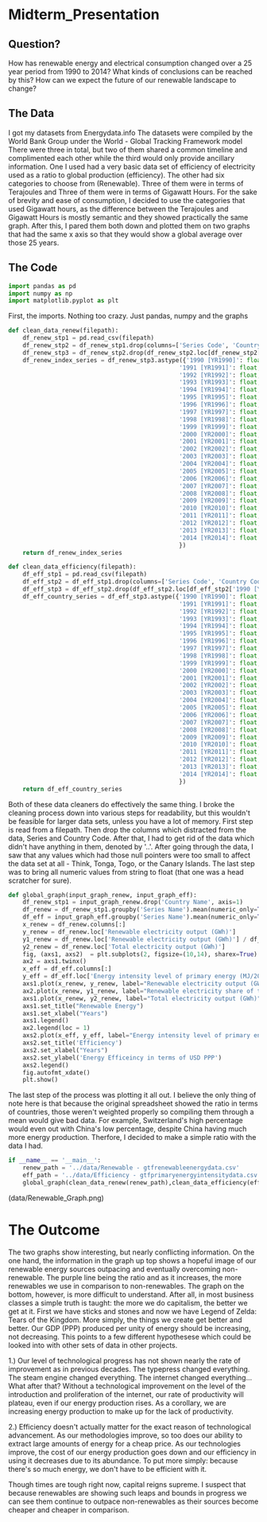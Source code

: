 # Midterm_Presentation

## Question?

How has renewable energy and electrical consumption changed over a 25 year period from 1990 to 2014? What kinds of conclusions can be reached by this? How can we expect the future of our renewable landscape to change?

## The Data

I got my datasets from Energydata.info
The datasets were compiled by the World Bank Group under the World - Global Tracking Framework model
There were three in total, but two of them shared a common timeline and complimented each other while the third would only provide ancillary information. One I used had a very basic data set of efficiency of electricity used as a ratio to global production (efficiency). The other had six categories to choose from (Renewable). Three of them were in terms of Terajoules and Three of them were in terms of Gigawatt Hours. For the sake of brevity and ease of consumption, I decided to use the categories that used Gigawatt hours, as the difference between the Terajoules and Gigawatt Hours is mostly semantic and they showed practically the same graph. After this, I pared them both down and plotted them on two graphs that had the same x axis so that they would show a global average over those 25 years.

## The Code
```python
import pandas as pd
import numpy as np
import matplotlib.pyplot as plt 
```

First, the imports. Nothing too crazy. Just pandas, numpy and the graphs

```python
def clean_data_renew(filepath):
    df_renew_stp1 = pd.read_csv(filepath)
    df_renew_stp2 = df_renew_stp1.drop(columns=['Series Code', 'Country Code'], axis=1)
    df_renew_stp3 = df_renew_stp2.drop(df_renew_stp2.loc[df_renew_stp2['1990 [YR1990]'] == '..'].index)
    df_renew_index_series = df_renew_stp3.astype({'1990 [YR1990]': float,
                                                '1991 [YR1991]': float,
                                                '1992 [YR1992]': float,
                                                '1993 [YR1993]': float,
                                                '1994 [YR1994]': float,
                                                '1995 [YR1995]': float,
                                                '1996 [YR1996]': float,
                                                '1997 [YR1997]': float,
                                                '1998 [YR1998]': float,
                                                '1999 [YR1999]': float,
                                                '2000 [YR2000]': float,
                                                '2001 [YR2001]': float,
                                                '2002 [YR2002]': float,
                                                '2003 [YR2003]': float,
                                                '2004 [YR2004]': float,
                                                '2005 [YR2005]': float,
                                                '2006 [YR2006]': float,
                                                '2007 [YR2007]': float,
                                                '2008 [YR2008]': float,
                                                '2009 [YR2009]': float,
                                                '2010 [YR2010]': float,
                                                '2011 [YR2011]': float,
                                                '2012 [YR2012]': float,
                                                '2013 [YR2013]': float,
                                                '2014 [YR2014]': float
                                                })
    return df_renew_index_series

def clean_data_efficiency(filepath):
    df_eff_stp1 = pd.read_csv(filepath)
    df_eff_stp2 = df_eff_stp1.drop(columns=['Series Code', 'Country Code'], axis=1)
    df_eff_stp3 = df_eff_stp2.drop(df_eff_stp2.loc[df_eff_stp2['1990 [YR1990]'] == '..'].index)
    df_eff_country_series = df_eff_stp3.astype({'1990 [YR1990]': float,
                                                '1991 [YR1991]': float,
                                                '1992 [YR1992]': float,
                                                '1993 [YR1993]': float,
                                                '1994 [YR1994]': float,
                                                '1995 [YR1995]': float,
                                                '1996 [YR1996]': float,
                                                '1997 [YR1997]': float,
                                                '1998 [YR1998]': float,
                                                '1999 [YR1999]': float,
                                                '2000 [YR2000]': float,
                                                '2001 [YR2001]': float,
                                                '2002 [YR2002]': float,
                                                '2003 [YR2003]': float,
                                                '2004 [YR2004]': float,
                                                '2005 [YR2005]': float,
                                                '2006 [YR2006]': float,
                                                '2007 [YR2007]': float,
                                                '2008 [YR2008]': float,
                                                '2009 [YR2009]': float,
                                                '2010 [YR2010]': float,
                                                '2011 [YR2011]': float,
                                                '2012 [YR2012]': float,
                                                '2013 [YR2013]': float,
                                                '2014 [YR2014]': float
                                                })
    return df_eff_country_series
```

Both of these data cleaners do effectively the same thing. I broke the cleaning process down into various steps for readability, but this wouldn't be feasible for larger data sets, unless you have a lot of memory. First step is read from a filepath. Then drop the columns which distracted from the data, Series and Country Code. After that, I had to get rid of the data which didn't have anything in them, denoted by '..'. After going through the data, I saw that any values which had those null pointers were too small to affect the data set at all - Think, Tonga, Togo, or the Canary Islands. The last step was to bring all numeric values from string to float (that one was a head scratcher for sure). 


```python
def global_graph(input_graph_renew, input_graph_eff):
    df_renew_stp1 = input_graph_renew.drop('Country Name', axis=1)
    df_renew = df_renew_stp1.groupby('Series Name').mean(numeric_only=True)
    df_eff = input_graph_eff.groupby('Series Name').mean(numeric_only=True)
    x_renew = df_renew.columns[:]
    y_renew = df_renew.loc['Renewable electricity output (GWh)']
    y1_renew = df_renew.loc['Renewable electricity output (GWh)'] / df_renew.loc['Total electricity output (GWh)'] 
    y2_renew = df_renew.loc['Total electricity output (GWh)']
    fig, (axs1, axs2)  = plt.subplots(2, figsize=(10,14), sharex=True)
    ax2 = axs1.twinx()
    x_eff = df_eff.columns[:]
    y_eff = df_eff.loc['Energy intensity level of primary energy (MJ/2011 USD PPP)']
    axs1.plot(x_renew, y_renew, label="Renewable electricity output (GWh)", color="blue", marker='.')
    ax2.plot(x_renew, y1_renew, label="Renewable electricity share of total electricity output (%)", color="purple", marker='.')
    axs1.plot(x_renew, y2_renew, label="Total electricity output (GWh)", color="red", marker='.')
    axs1.set_title("Renewable Energy")
    axs1.set_xlabel("Years")
    axs1.legend()
    ax2.legend(loc = 1)
    axs2.plot(x_eff, y_eff, label="Energy intensity level of primary energy (MJ/2011 USD PPP)", color="blue", marker='.')
    axs2.set_title('Efficiency')
    axs2.set_xlabel("Years")
    axs2.set_ylabel('Energy Efficeincy in terms of USD PPP')
    axs2.legend()
    fig.autofmt_xdate()
    plt.show()
```

The last step of the process was plotting it all out. I believe the only thing of note here is that because the original spreadsheet showed the ratio in terms of countries, those weren't weighted properly so compiling them through a mean would give bad data. For example, Switzerland's high percentage would even out with China's low percentage, despite China having much more energy production. Therfore, I decided to make a simple ratio with the data I had.


```python
if __name__ == '__main__':
    renew_path = '../data/Renewable - gtfrenewableenergydata.csv'
    eff_path = '../data/Efficiency - gtfprimaryenergyintensitydata.csv'
    global_graph(clean_data_renew(renew_path),clean_data_efficiency(eff_path))
```


(data/Renewable_Graph.png)

# The Outcome

The two graphs show interesting, but nearly conflicting information. On the one hand, the information in the graph up top shows a hopeful image of our renewable energy sources outpacing and eventually overcoming non-renewable. The purple line being the ratio and as it increases, the more renewables we use in comparison to non-renewables. The graph on the bottom, however, is more difficult to understand. After all, in most business classes a simple truth is taught: the more we do capitalism, the better we get at it. First we have sticks and stones and now we have Legend of Zelda: Tears of the Kingdom. More simply, the things we create get better and better. Our GDP (PPP) produced per unity of energy should be increasing, not decreasing. This points to a few different hypothesese which could be looked into with other sets of data in other projects.

1.) Our level of technological progress has not shown nearly the rate of improvement as in previous decades. The typepress changed everything. The steam engine changed everything. The internet changed everything... What after that? Without a technological improvement on the level of the introduction and proliferation of the internet, our rate of productivity will plateau, even if our energy production rises. As a corollary, we are increasing energy production to make up for the lack of productivity.

2.) Efficiency doesn't actually matter for the exact reason of technological advancement. As our methodologies improve, so too does our ability to extract large amounts of energy for a cheap price. As our technologies improve, the cost of our energy production goes down and our efficiency in using it decreases due to its abundance. To put more simply: because there's so much energy, we don't have to be efficient with it.

Though times are tough right now, capital reigns supreme. I suspect that because renewables are showing such leaps and bounds in progress we can see them continue to outpace non-renewables as their sources become cheaper and cheaper in comparison.